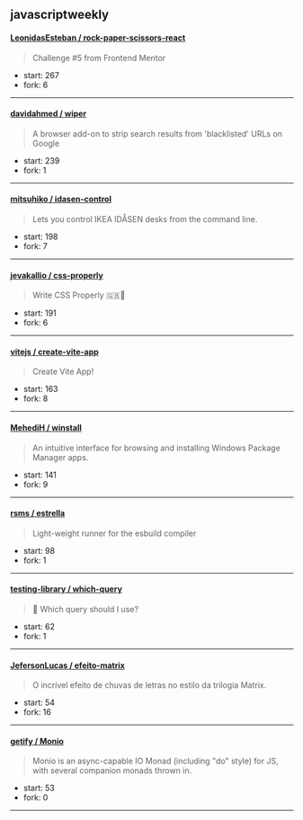 ## javascriptweekly

#### [LeonidasEsteban / rock-paper-scissors-react](https://github.com/LeonidasEsteban/rock-paper-scissors-react)

> Challenge #5 from Frontend Mentor

+ start: 267
+ fork: 6

----


#### [davidahmed / wiper](https://github.com/davidahmed/wiper)

> A browser add-on to strip search results from 'blacklisted' URLs on Google

+ start: 239
+ fork: 1

----


#### [mitsuhiko / idasen-control](https://github.com/mitsuhiko/idasen-control)

> Lets you control IKEA IDÅSEN desks from the command line.

+ start: 198
+ fork: 7

----


#### [jevakallio / css-properly](https://github.com/jevakallio/css-properly)

> Write CSS Properly 🇬🇧🧐

+ start: 191
+ fork: 6

----


#### [vitejs / create-vite-app](https://github.com/vitejs/create-vite-app)

> Create Vite App!

+ start: 163
+ fork: 8

----


#### [MehediH / winstall](https://github.com/MehediH/winstall)

> An intuitive interface for browsing and installing Windows Package Manager apps. 

+ start: 141
+ fork: 9

----


#### [rsms / estrella](https://github.com/rsms/estrella)

> Light-weight runner for the esbuild compiler

+ start: 98
+ fork: 1

----


#### [testing-library / which-query](https://github.com/testing-library/which-query)

> 🦩 Which query should I use?

+ start: 62
+ fork: 1

----


#### [JefersonLucas / efeito-matrix](https://github.com/JefersonLucas/efeito-matrix)

> O incrível efeito de chuvas de letras no estilo da trilogia Matrix.

+ start: 54
+ fork: 16

----


#### [getify / Monio](https://github.com/getify/Monio)

> Monio is an async-capable IO Monad (including "do" style) for JS, with several companion monads thrown in.

+ start: 53
+ fork: 0

----

